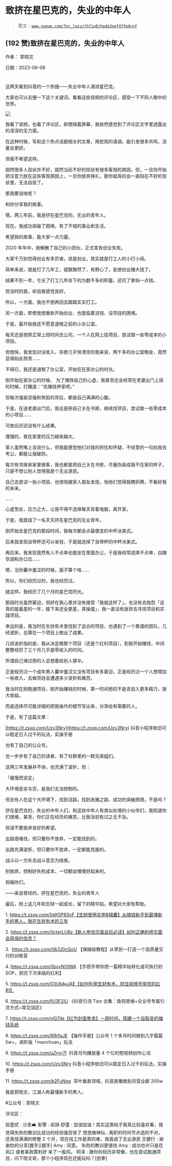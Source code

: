 # 致挤在星巴克的，失业的中年人

> 原文：[`www.yuque.com/for_lazy/thfiu8/hpdo3aqf4ffp4cnf`](https://www.yuque.com/for_lazy/thfiu8/hpdo3aqf4ffp4cnf)



## (192 赞)致挤在星巴克的，失业的中年人 

作者： 郭晓文 

日期：2023-06-08 

#   

这两天看到抖音的一个热搜——失业中年人涌进星巴克。 

大家也可以去搜一下这个关键词，看看这些视频的评论区，感受一下不同人眼中的世界。 

![](img/e987c0c01085d12d40e0e2f5726425cb.png) 

我看了视频，也看了评论区，即使隔着屏幕，我依然感觉到了评论区文字里透露出的深深的无力感。 

在这种时候，写和这个热点话题相关的文章，用悲观的语调，能引发很多共鸣，流量会更好。 

但我不希望这样。 

固然很多人现状并不好，固然当前不好的现状有很多客观的原因，但，一旦你开始把注意力放在这些客观原因上，一旦你放弃挣扎，那你就真的会一直陷在不好的现状里，无法自拔了。 

那我要说啥呢？ 

和你分享我的故事。 

嗯，两三年前，我是挤在星巴克的，无业的青年人。 

现在，我成功突破了困境，有了不错的事业和生活。 

希望我的故事，能大家一点力量。 

2020 年年中，我解散了自己的小团伙，正式宣告创业失败。 

大家千万别觉得创业有多厉害。说是创业，其实就是打工人的小打小闹。 

简单来说，就是打了几年工，就飘飘然了，有野心了，妄想创业赚大钱了。 

结果不到一年，亏光了打工几年存下的为数不多的积蓄，还坑了爹妈一点钱。 

但当时的我，却自我感觉良好。 

所以，一方面，我也不想再回去踏踏实实打工。 

另一方面，即使我想重新开始创业，也面临着没钱、没项目的困境。 

于是，最开始我还不愿意退租之前的小办公室。 

每天还是按照正常上班时间去公司，一个人在网上找项目，尝试做一些零成本的小项目。 

但很快，我发现对没收入、存款几乎快清空的我来说，两千多的办公室租金，竟然显得如此昂贵…… 

不得已，我还是退租了办公室，开始在在家办公的时光。 

刚开始在家办公的时候， 为了掩饰自己的心虚，我甚至还会经常在老婆出门上班的时候，打趣道：“去赚钱养家吧。” 

但每次强装坚强和笑脸的背后，都是自己满满的心酸。 

于是，在送老婆出门后，我总是把自己关在书房，继续找项目，尝试做一些零成本的小项目…… 

可依旧迟迟没有什么结果。 

慢慢的，我在家里的压力越来越大。 

家人虽然嘴上没说什么，但我能感觉他们对我的担忧和怀疑，不经意的一句劝我去考公，都能让我破防。 

每次有邻居来家里做客，我也都是把自己关在书房，尽量伪装成我不在家的样子，只是不想让别人觉得我是个无业游民。 

自己去尝试一些小项目，也很怕被家人朋友发现，怕他们觉得我瞎折腾，不看好我的未来。 

…… 

心虚至此，压力之大，让我不得不选择每天背着电脑，离开家。 

于是，我就成了一名天天挤在星巴克的无业青年。 

刚开始去星巴克的那段时间，我每次都会点最便宜的中杯冰美式。 

后来我发现自带杯还可以省钱，于是就选择了自带杯的中杯冰美式。 

再后来，我发现竟然有人不点单也能坐在里面办公，于是我经常选择不点单，白蹭空调和办公位…… 

嗯，当你囊中羞涩的时候，面子算个啥…… 

所以，你们经历过的，我也经历过。 

就这样，我经历了几个月的星巴克时光。 

那段时光虽然窘迫，但好在我心里并没有接受「我就这样了」，也没有去抱怨「这真的是最差的一年，接下来还会更差，真操蛋」，我一直没有放弃去寻找项目和实践项目。 

幸运的是，我当时在生财有术里找到了适合的项目，也遇到了一个靠谱的团队，几经波折，总算在一个项目上做出了成果。 

几经波折指的是，我从决定做那个项目（还是个红利项目），到我开始赚钱，中间整整经历了三个月几乎是零收入的时间。 

所谓自己淋过雨的人总想着给别人撑伞。 

正是经历过一个成年男人囊中羞涩又没有项目有多窘迫，正是经历过一个人想增加一些收入，去做项目会遭遇多少波折和痛苦。 

我当时在刚跑通项目，刚开始赚钱的时候，第一时间想的不是去投入更多精力，放大收益。 

而是选择尽可能详细的把我操作的细节写出来，分享给有需要的人。 

于是，有了这篇文章： 

[https://t.zsxq.com/Uzv3Nrv](https://t.zsxq.com/Uzv3Nrv) 抖音小程序依旧可以稳定日入过千的玩法，实操手册 

也有了自己的公众号。 

也一步步有了自己的读者，有了社群里的一群兄弟姐们。 

这两三年发展并不快，也充满了波折，但： 

「缓慢而坚定」 

大环境恶劣与否，是我们无法控制的。 

但总有人在这个大环境下，找到活路，找到发展之路，成功的突破困境，不是吗？ 

挤在星巴克的，失业的中年人们，和这些中年人有类似处境的小伙伴们，我知道你们很难，甚至，你们正在经历的痛苦，比我当初有过之无不及。 

但请不要放弃变好的希望。 

出路很难找，但只要你不放弃，一定能找到的。 

出路充满波折，但只要你不放弃，一定都能克服的。 

战斗以一方失去战斗意志为结束。 

别放弃，控制好失败成本，一切都会慢慢好起来的。 

祝福你们。 

——来自曾经的，挤在星巴克的，失业的青年人 

最后，附上这几年和生财一起成长，留下的精华贴，希望对大家有帮助。 

1\. https://t.zsxq.com/0eK5P83vF【生财使用实例&锦囊】从搞钱新手到最懂新手的男人，我在生财有术的三年 

2\. https://t.zsxq.com/0cterLU8z【新人参加见面会后必读】如何正确利用见面会获得的信息？ 

3\.  https://t.zsxq.com/0b7J0cQoU 【保姆级教程】从零到一打造一个高质量交付的训练营 

4\. https://t.zsxq.com/0bxyNOlWA 【手把手带你把一篇精华帖转化成可执行的 SOP，抓住下次来临的红利】 

5\. https://t.zsxq.com/03UbAyJAE【如何利用生财有术，抓住视频号带货的红利】 

6\. https://t.zsxq.com/fU3F2jU 《抖音引流 Tips 合集：鱼钩思维+企业号专属引流方式+常见误区》 

7\. https://t.zsxq.com/niQ7iIe【红包封面售卖】一周时间，搭建一个自裂变的赚钱系统 

8\. https://t.zsxq.com/RRrfqJE 【操作手册】公众号 1 个多月时间做到几乎篇篇 5w+，进阶版「manchuan」玩法 

9\. https://t.zsxq.com/uZnyr7I  抖音月均播放量 4 个亿的短视频创作心法 

10\. https://t.zsxq.com/Uzv3Nrv 抖音小程序依旧可以稳定日入过千的玩法，实操手册 

11\. https://t.zsxq.com/b2FuNnq  茶叶垂直领域，抖音直播做到月营业额 200w 

我是郭晓文，江湖人称最懂新手的男人。 

#公众号：郭晓文 

评论区： 

拾壹贰 : 沙发🛋 影擎 : 前排 舒蓬 : 加油加油！其实这类帖子我真比较喜欢看，我觉得失败的教训比成功的经验强百倍了 悠悠做神仙 : 离职的时间节点选的不对，还真信满满的修整 2 个月，现在找工作是真的难，我竟成了无业游民 王健行 : 谢谢你的分享[握手][握手] Amy : 同意。 失败的教训更值钱 Amy : 成功也许只是在风口 或者某政策利好 来了一股风。 阿泽 : 跟你的经历非常像，也在尝试跑通项目，问下晓文哥，那个小程序现在还能玩吗？[抱拳]